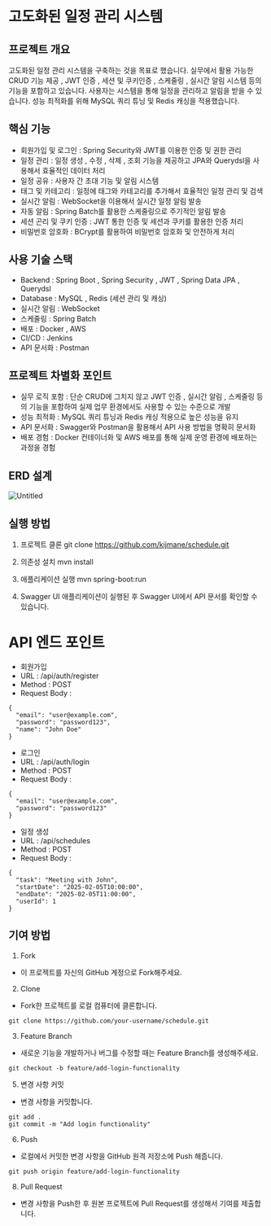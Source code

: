 # 고도화된 일정 관리 시스템
## 프로젝트 개요
고도화된 일정 관리 시스템을 구축하는 것을 목표로 했습니다.
실무에서 활용 가능한 CRUD 기능 제공 , JWT 인증 , 세션 및 쿠키인증 , 스케줄링 , 실시간 알림 시스템 등의 기능을 포함하고 있습니다.
사용자는 시스템을 통해 일정을 관리하고 알림을 받을 수 있습니다.
성능 최적화를 위해 MySQL 쿼리 튜닝 및 Redis 캐싱을 적용했습니다.

## 핵심 기능
- 회원가입 및 로그인 : Spring Security와 JWT를 이용한 인증 및 권한 관리
- 일정 관리 : 일정 생성 , 수정 , 삭제 , 조회 기능을 제공하고 JPA와 Querydsl을 사용해서 효율적인 데이터 처리
- 일정 공유 : 사용자 간 초대 기능 및 알림 시스템
- 태그 및 카테고리 : 일정에 태그와 카테고리를 추가해서 효율적인 일정 관리 및 검색
- 실시간 알림 : WebSocket을 이용해서 실시간 일정 알림 발송
- 자동 알림 : Spring Batch를 활용한 스케줄링으로 주기적인 알림 발송
- 세션 곤리 및 쿠키 인증 : JWT 통한 인증 및 세션과 쿠키를 활용한 인증 처리
- 비밀번호 암호화 : BCrypt를 활용하여 비밀번호 암호화 및 안전하게 처리

## 사용 기술 스택
- Backend : Spring Boot , Spring Security , JWT , Spring Data JPA , Querydsl
- Database : MySQL , Redis (세션 관리 및 캐싱)
- 실시간 알림 : WebSocket
- 스케줄링 : Spring Batch
- 배포 : Docker , AWS
- CI/CD : Jenkins
- API 문서화 : Postman

## 프로젝트 차별화 포인트
- 실무 로직 포함 : 단순 CRUD에 그치지 않고 JWT 인증 , 실시간 알림 , 스케줄링 등의 기능을 포함하여 실제 업무 환경에서도 사용할 수 있는 수준으로 개발
- 성능 최적화 : MySQL 쿼리 튜닝과 Redis 캐싱 적용으로 높은 성능을 유지
- API 문서화 : Swagger와 Postman을 활용해서 API 사용 방법을 명확히 문서화
- 배포 경험 : Docker 컨테이너화 및 AWS 배포를 통해 실제 운영 환경에 배포하는 과정을 경험

## ERD 설계
![Untitled](https://github.com/user-attachments/assets/e0e6e123-8bd1-4ea5-b5c8-92c5eef6efec)

## 실행 방법
1. 프로젝트 클론
git clone https://github.com/kijmane/schedule.git

3. 의존성 설치 
mvn install

4. 애플리케이션 실행
mvn spring-boot:run

5. Swagger UI
애플리케이션이 실행된 후 Swagger UI에서 API 문서를 확인할 수 있습니다.

# API 엔드 포인트
- 회원가입
- URL : /api/auth/register
- Method : POST
- Request Body :
```
{
  "email": "user@example.com",
  "password": "password123",
  "name": "John Doe"
}
```

- 로그인
- URL : /api/auth/login
- Method : POST
- Request Body :
```
{
  "email": "user@example.com",
  "password": "password123"
}
```

- 일정 생성
- URL : /api/schedules
- Method : POST
- Request Body :
```
{
  "task": "Meeting with John",
  "startDate": "2025-02-05T10:00:00",
  "endDate": "2025-02-05T11:00:00",
  "userId": 1
}
```

## 기여 방법
1. Fork
- 이 프로젝트를 자신의 GitHub 계정으로 Fork해주세요.

2. Clone
- Fork한 프로젝트를 로컬 컴퓨터에 클론합니다.
```
git clone https://github.com/your-username/schedule.git
```

3. Feature Branch
- 새로운 기능을 개발하거나 버그를 수정할 때는 Feature Branch를 생성해주세요.
```
git checkout -b feature/add-login-functionality
```

5. 변경 사항 커밋
- 변경 사항을 커밋합니다.
```
git add .
git commit -m "Add login functionality"
```

6. Push
- 로컬에서 커밋한 변경 사항을 GitHub 원격 저장소에 Push 해줍니다.
```
git push origin feature/add-login-functionality
```

8. Pull Request
- 변경 사항을 Push한 후 원본 프로젝트에 Pull Request를 생성해서 기여를 제출합니다.
